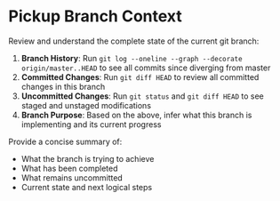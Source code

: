 # Pickup Branch Context

Review and understand the complete state of the current git branch:

1. **Branch History**: Run `git log --oneline --graph --decorate origin/master..HEAD` to see all commits since diverging from master
2. **Committed Changes**: Run `git diff HEAD` to review all committed changes in this branch
3. **Uncommitted Changes**: Run `git status` and `git diff HEAD` to see staged and unstaged modifications
4. **Branch Purpose**: Based on the above, infer what this branch is implementing and its current progress

Provide a concise summary of:
- What the branch is trying to achieve
- What has been completed
- What remains uncommitted
- Current state and next logical steps